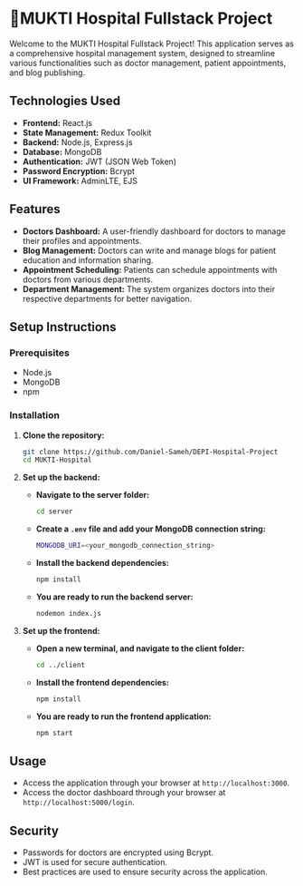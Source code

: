 # 🏥MUKTI Hospital Fullstack Project

Welcome to the MUKTI Hospital Fullstack Project! This application serves as a comprehensive hospital management system, designed to streamline various functionalities such as doctor management, patient appointments, and blog publishing.

## Technologies Used

- **Frontend:** React.js
- **State Management:** Redux Toolkit
- **Backend:** Node.js, Express.js
- **Database:** MongoDB
- **Authentication:** JWT (JSON Web Token)
- **Password Encryption:** Bcrypt
- **UI Framework:** AdminLTE, EJS

## Features

- **Doctors Dashboard:** A user-friendly dashboard for doctors to manage their profiles and appointments.
- **Blog Management:** Doctors can write and manage blogs for patient education and information sharing.
- **Appointment Scheduling:** Patients can schedule appointments with doctors from various departments.
- **Department Management:** The system organizes doctors into their respective departments for better navigation.


## Setup Instructions

### Prerequisites

- Node.js
- MongoDB
- npm

### Installation

1. **Clone the repository:**

   ```bash
   git clone https://github.com/Daniel-Sameh/DEPI-Hospital-Project
   cd MUKTI-Hospital
2. **Set up the backend:**
    - **Navigate to the server folder:**
        ```bash
        cd server
    - **Create a `.env` file and add your MongoDB connection string:**
        ```bash
        MONGODB_URI=<your_mongodb_connection_string>
    - **Install the backend dependencies:**
      ```bash
      npm install
    - **You are ready to run the backend server:**
      ```bash
      nodemon index.js
3. **Set up the frontend:**
   - **Open a new terminal, and navigate to the client folder:**
      ```bash
      cd ../client
   - **Install the frontend dependencies:**
     ```bash
     npm install
   - **You are ready to run the frontend application:**
      ```bash
      npm start
  
## Usage

- Access the application through your browser at `http://localhost:3000`.
- Access the doctor dashboard through your browser at `http://localhost:5000/login`.
  
## Security

- Passwords for doctors are encrypted using Bcrypt.
- JWT is used for secure authentication.
- Best practices are used to ensure security across the application.

